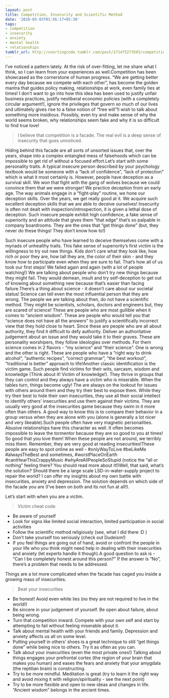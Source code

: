 ```yaml
---
layout: post
title: Competition, Insecurity and Scientific Method
date: '2018-03-03T01:56:17+05:30'
tags:
- competition
- insecurity
- anxiety
- mental health
- relationships
tumblr_url: http://snortingcode.tumblr.com/post/171475273565/competition-insecurity-and-scientific-method
---
```

I’ve noticed a pattern lately. At the risk of over-fitting, let me share what I think, so I can learn from your experiences as well.Competition has been showcased as the cornerstone of human progress. “We are getting better every day because we compete with each other”, has become the golden mantra that guides policy making, relationships at work, even family ties at times! I don’t want to go into how this idea has been used to justify unfair business practices, justify neoliberal economic policies (with a completely circular argument!), ignore the privileges that govern so much of our lives and ultimately gives rise to a false notion of “free will”!I wish to talk about something more insidious. Possibly, even try and make sense of why the world seems broken, why relationships seem fake and why it is so difficult to find true love!

>I believe that competition is a facade. The real evil is a deep sense of insecurity that goes unnoticed.

Hiding behind this facade are all sorts of unsorted issues that, over the years, shape into a complex entangled mess of falsehoods which can be impossible to get rid of without a focused effort.Let’s start with some personality traits. A typical insecure person described by your psychology textbook would be someone with a “lack of confidence”, “lack of protection” which is what it most certainly is. However, people have deception as a survival skill. We won that fight with the gang of wolves because we could convince them that we were stronger! We practice deception from an early age. The way animals engage in a “fight-play” routine, we hone our deception skills. Over the years, we get really good at it. We acquire such excellent deception skills that we are able to deceive ourselves! Insecurity is often not dealt with inspection/introspection, it is given a lethal dose of deception. Such insecure people exhibit high confidence, a fake sense of superiority and an attitude that gives them “that edge” that’s so palpable in company boardrooms. They are the ones that “get things done” (but, they never do these things! They don’t know how to!)

Such insecure people who have learned to deceive themselves come with a myriads of unhealthy traits. This fake sense of superiority’s first victim is the willingness to try out new things. Kids don’t care what they look like, how rich or poor they are, how tall they are, the color of their skin - and they know how to participate even when they are sure to fail. That’s how all of us took our first steps! We failed again and again (with a lot of people watching!) We are talking about people who don’t try new things because they might fail. They would demean, insult and try self-deception to get out of knowing about something new because that’s easier than facing failure.There’s a thing about science - it doesn’t care about our societal status! Science can tell even the most influential person that they are wrong. The people we are talking about then, do not have a scientific method. They might be scientists, scholars, doctors and engineers but, they are scared of science! These are people who are most gullible when it comes to “ancient wisdom”. These are people who would tell you that “science does not have all the answers” to justify a scientifically incorrect view that they hold close to heart. Since these are people who are all about authority, they find it difficult to defy authority. Deliver an authoritative judgement about an issue and they would take it to their graves. These are personality worshipers, they follow ideologies over methods. For them science comes in 2 flavors - “my science” and “their science”. One is wrong and the other is right. These are people who have a “right way to drink alcohol”, “authentic recipes”, “correct grammar”, “the best workout”, “traditional is better” approach to life!Another classic identification is the victim game. Such people find victims for their wits, sarcasm, wisdom and knowledge (Think about it! Victim of knowledge!). They thrive in groups that they can control and they always have a victim who is miserable. When the tables turn, things become ugly! The are always on the lookout for issues with others around them and they try their best to expose them. While they try their best to hide their own insecurities, they use all their social intellect to identify others’ insecurities and use them against their victims. They are usually very good at the insecurities game because they swim in it more often than others. A good way to know this is to compare their behavior in a group versus when they are alone with you (alone is generally a lot nicer and very likeable).Such people often have very magnetic personalities. Abusive relationships have this character as well. It often becomes impossible to leave the tormentor because they are so good to you at times! So good that you love them! When these people are not around, we terribly miss them. Remember, they are very good at reading insecurities!These people are easy to spot online as well - #onlyWayToLive #beLikeMe #alwaysTheBest and sometimes, #worstPlaceOnEarth #cantHearThisCrappyMusic #whyAreAllPeopleSoStupid (notice the “all or nothing” feeling there? You should read more about it!)Well, that said, what’s the solution? Should there be a large scale LSD-in-water-supply project to repair the world? I can offer my insights about my own battle with insecurities, anxiety and depression. The solution depends on which side of the facade you are (I’ve been on both and its not fun at all!).

Let’s start with when you are a victim.
>Victim cheat code
* Be aware of yourself
* Look for signs like limited social interaction, limited participation in social activities
* Follow the scientific method religiously (see, what I did there :D )
* Don’t take yourself too seriously (check out Dudeism!)
* If you feel things are going out of hand, avoid or confront the people in your life who you think might need help in dealing with their insecurities and anxiety (let experts handle it though).A good question to ask is - “Can I be completely honest around this person?” If the answer is “No”, there’s a problem that needs to be addressed.

Things are a lot more complicated when the facade has caged you inside a growing mass of insecurities.
>Beat your insecurities
* Be honest! Avoid even white lies (no they are not required to live in the world!)
* Be sincere in your judgement of yourself. Be open about failure, about being wrong.
* Turn that competition inward. Compete with your own self and start by attempting to fail without feeling miserable about it.
* Talk about mental health with your friends and family. Depression and anxiety affects us all on some level.
* Putting yourself in others’ shoes is a great technique to still “get things done” while being nice to others. Try it as often as you can.
* Talk about your insecurities (even the most private ones!) Talking about things engages your prefrontal cortex (the region of your brain that makes you human) and eases the fears and anxiety that your amygdala (the reptilian brain) is constructing.
* Try to be more mindful. Meditation is great (try to learn it the right way and avoid mixing it with religion/spirituality - see the next point)
* Try to be more flexible and open to new ideas and changes in life. “Ancient wisdom” belongs in the ancient times.
